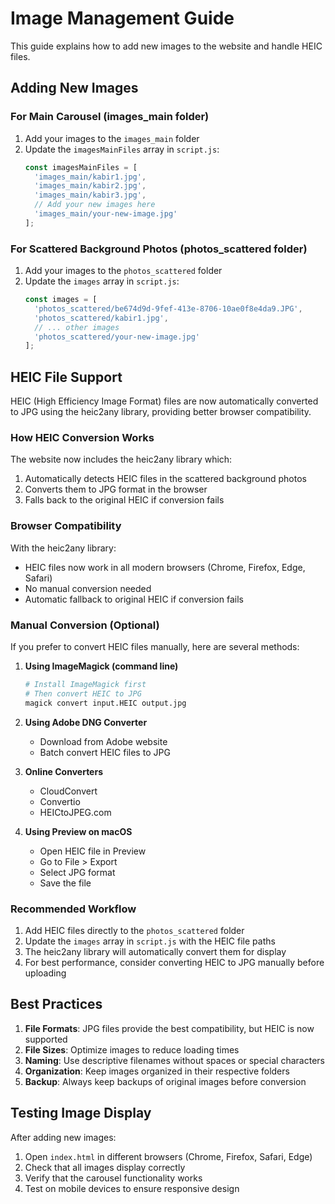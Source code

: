 # Image Management Guide

This guide explains how to add new images to the website and handle HEIC files.

## Adding New Images

### For Main Carousel (images_main folder)

1. Add your images to the `images_main` folder
2. Update the `imagesMainFiles` array in `script.js`:
   ```javascript
   const imagesMainFiles = [
     'images_main/kabir1.jpg',
     'images_main/kabir2.jpg',
     'images_main/kabir3.jpg',
     // Add your new images here
     'images_main/your-new-image.jpg'
   ];
   ```

### For Scattered Background Photos (photos_scattered folder)

1. Add your images to the `photos_scattered` folder
2. Update the `images` array in `script.js`:
   ```javascript
   const images = [
     'photos_scattered/be674d9d-9fef-413e-8706-10ae0f8e4da9.JPG',
     'photos_scattered/kabir1.jpg',
     // ... other images
     'photos_scattered/your-new-image.jpg'
   ];
   ```

## HEIC File Support

HEIC (High Efficiency Image Format) files are now automatically converted to JPG using the heic2any library, providing better browser compatibility.

### How HEIC Conversion Works

The website now includes the heic2any library which:
1. Automatically detects HEIC files in the scattered background photos
2. Converts them to JPG format in the browser
3. Falls back to the original HEIC if conversion fails

### Browser Compatibility

With the heic2any library:
- HEIC files now work in all modern browsers (Chrome, Firefox, Edge, Safari)
- No manual conversion needed
- Automatic fallback to original HEIC if conversion fails

### Manual Conversion (Optional)

If you prefer to convert HEIC files manually, here are several methods:

1. **Using ImageMagick (command line)**
   ```bash
   # Install ImageMagick first
   # Then convert HEIC to JPG
   magick convert input.HEIC output.jpg
   ```

2. **Using Adobe DNG Converter**
   - Download from Adobe website
   - Batch convert HEIC files to JPG

3. **Online Converters**
   - CloudConvert
   - Convertio
   - HEICtoJPEG.com

4. **Using Preview on macOS**
   - Open HEIC file in Preview
   - Go to File > Export
   - Select JPG format
   - Save the file

### Recommended Workflow

1. Add HEIC files directly to the `photos_scattered` folder
2. Update the `images` array in `script.js` with the HEIC file paths
3. The heic2any library will automatically convert them for display
4. For best performance, consider converting HEIC to JPG manually before uploading

## Best Practices

1. **File Formats**: JPG files provide the best compatibility, but HEIC is now supported
2. **File Sizes**: Optimize images to reduce loading times
3. **Naming**: Use descriptive filenames without spaces or special characters
4. **Organization**: Keep images organized in their respective folders
5. **Backup**: Always keep backups of original images before conversion

## Testing Image Display

After adding new images:
1. Open `index.html` in different browsers (Chrome, Firefox, Safari, Edge)
2. Check that all images display correctly
3. Verify that the carousel functionality works
4. Test on mobile devices to ensure responsive design